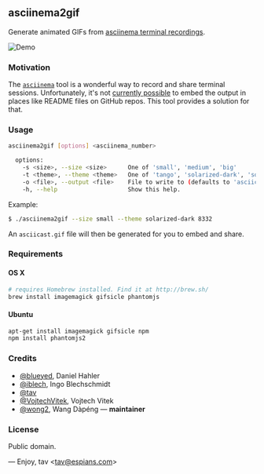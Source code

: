 ## asciinema2gif

Generate animated GIFs from [asciinema terminal recordings].

![Demo](http://tav.espians.com/asciinema/demo.gif)

### Motivation

The [`asciinema`] tool is a wonderful way to record and share terminal sessions.
Unfortunately, it's not [currently possible] to embed the output in places like
README files on GitHub repos. This tool provides a solution for that.

### Usage

```bash
asciinema2gif [options] <asciinema_number>

  options:
    -s <size>, --size <size>      One of 'small', 'medium', 'big'
    -t <theme>, --theme <theme>   One of 'tango', 'solarized-dark', 'solarized-light'
    -o <file>, --output <file>    File to write to (defaults to 'asciicast.gif' in current directory)
    -h, --help                    Show this help.
```

Example:

```bash
$ ./asciinema2gif --size small --theme solarized-dark 8332
```

An `asciicast.gif` file will then be generated for you to embed and share.

### Requirements

#### OS X

```bash
# requires Homebrew installed. Find it at http://brew.sh/
brew install imagemagick gifsicle phantomjs
```

#### Ubuntu

```bash
apt-get install imagemagick gifsicle npm
npm install phantomjs2
```

### Credits

* [@blueyed], Daniel Hahler
* [@iblech], Ingo Blechschmidt
* [@tav]
* [@VojtechVitek], Vojtech Vitek
* [@wong2], Wang Dàpéng — **maintainer**

### License

Public domain.

—
Enjoy, tav <<tav@espians.com>>


[`asciinema`]: https://asciinema.org/
[asciinema terminal recordings]: https://asciinema.org/
[currently possible]: https://github.com/asciinema/asciinema.org/issues/152

[@blueyed]: https://github.com/blueyed
[@iblech]: https://github.com/iblech
[@tav]: https://github.com/tav
[@VojtechVitek]: https://github.com/VojtechVitek
[@wong2]: https://github.com/wong2
